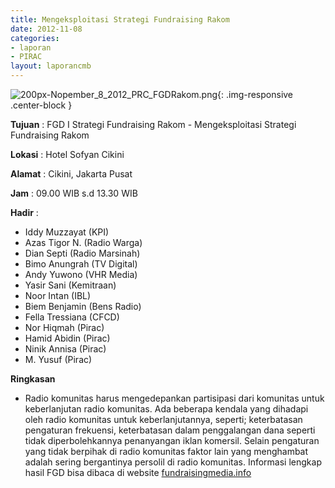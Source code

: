 ```yaml
---
title: Mengeksploitasi Strategi Fundraising Rakom
date: 2012-11-08
categories:
- laporan
- PIRAC
layout: laporancmb
---
```



![200px-Nopember_8_2012_PRC_FGDRakom.png](/uploads/200px-Nopember_8_2012_PRC_FGDRakom.png){: .img-responsive .center-block }


**Tujuan** : FGD I Strategi Fundraising Rakom - Mengeksploitasi Strategi Fundraising Rakom 

**Lokasi** : Hotel Sofyan Cikini 

**Alamat** : Cikini, Jakarta Pusat 

**Jam** : 09.00 WIB s.d 13.30 WIB 

**Hadir** :
* Iddy Muzzayat (KPI)
* Azas Tigor N. (Radio Warga)
* Dian Septi (Radio Marsinah)
* Bimo Anungrah (TV Digital)
* Andy Yuwono (VHR Media)
* Yasir Sani (Kemitraan)
* Noor Intan (IBL)
* Biem Benjamin (Bens Radio)
* Fella Tressiana (CFCD)
* Nor Hiqmah (Pirac)
* Hamid Abidin (Pirac)
* Ninik Annisa (Pirac)
* M. Yusuf (Pirac)


**Ringkasan**  
* Radio komunitas harus mengedepankan partisipasi dari komunitas untuk keberlanjutan radio komunitas. Ada beberapa kendala yang dihadapi oleh radio komunitas untuk keberlanjutannya, seperti; keterbatasan pengaturan frekuensi, keterbatasan dalam penggalangan dana seperti tidak diperbolehkannya penanyangan iklan komersil. Selain pengaturan yang tidak berpihak di radio komunitas faktor lain yang menghambat adalah sering bergantinya persolil di radio komunitas. Informasi lengkap hasil FGD bisa dibaca di website [fundraisingmedia.info](http://www.fundraisingmedia.info/blog/2012/11/11/regulasi-penyiaran-belum-berpihak-ke-radio-komunitas/)
